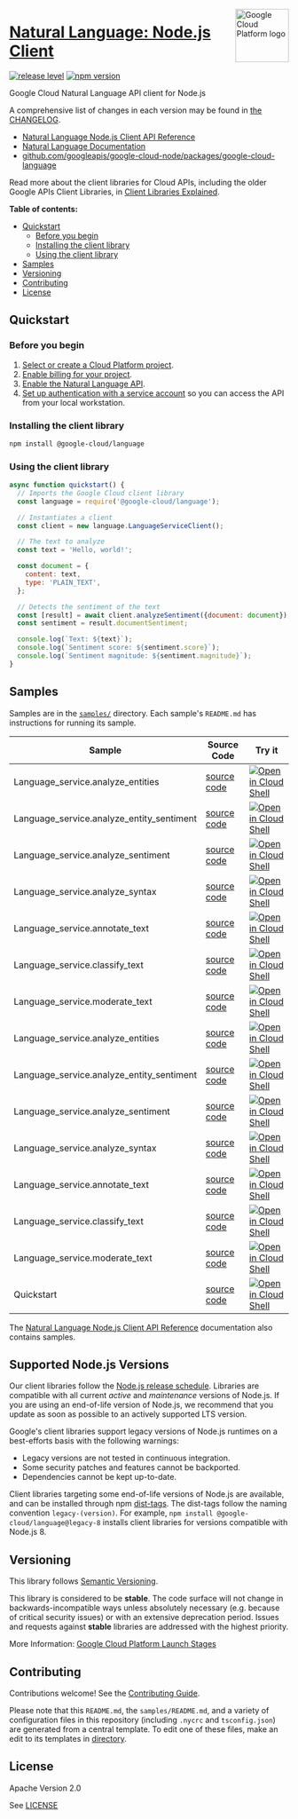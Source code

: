 [//]: # "This README.md file is auto-generated, all changes to this file will be lost."
[//]: # "To regenerate it, use `python -m synthtool`."
<img src="https://avatars2.githubusercontent.com/u/2810941?v=3&s=96" alt="Google Cloud Platform logo" title="Google Cloud Platform" align="right" height="96" width="96"/>

# [Natural Language: Node.js Client](https://github.com/googleapis/google-cloud-node/tree/main/packages/google-cloud-language)

[![release level](https://img.shields.io/badge/release%20level-stable-brightgreen.svg?style=flat)](https://cloud.google.com/terms/launch-stages)
[![npm version](https://img.shields.io/npm/v/@google-cloud/language.svg)](https://www.npmjs.org/package/@google-cloud/language)




Google Cloud Natural Language API client for Node.js


A comprehensive list of changes in each version may be found in
[the CHANGELOG](https://github.com/googleapis/google-cloud-node/tree/main/packages/google-cloud-language/CHANGELOG.md).

* [Natural Language Node.js Client API Reference][client-docs]
* [Natural Language Documentation][product-docs]
* [github.com/googleapis/google-cloud-node/packages/google-cloud-language](https://github.com/googleapis/google-cloud-node/tree/main/packages/google-cloud-language)

Read more about the client libraries for Cloud APIs, including the older
Google APIs Client Libraries, in [Client Libraries Explained][explained].

[explained]: https://cloud.google.com/apis/docs/client-libraries-explained

**Table of contents:**


* [Quickstart](#quickstart)
  * [Before you begin](#before-you-begin)
  * [Installing the client library](#installing-the-client-library)
  * [Using the client library](#using-the-client-library)
* [Samples](#samples)
* [Versioning](#versioning)
* [Contributing](#contributing)
* [License](#license)

## Quickstart

### Before you begin

1.  [Select or create a Cloud Platform project][projects].
1.  [Enable billing for your project][billing].
1.  [Enable the Natural Language API][enable_api].
1.  [Set up authentication with a service account][auth] so you can access the
    API from your local workstation.

### Installing the client library

```bash
npm install @google-cloud/language
```


### Using the client library

```javascript
async function quickstart() {
  // Imports the Google Cloud client library
  const language = require('@google-cloud/language');

  // Instantiates a client
  const client = new language.LanguageServiceClient();

  // The text to analyze
  const text = 'Hello, world!';

  const document = {
    content: text,
    type: 'PLAIN_TEXT',
  };

  // Detects the sentiment of the text
  const [result] = await client.analyzeSentiment({document: document});
  const sentiment = result.documentSentiment;

  console.log(`Text: ${text}`);
  console.log(`Sentiment score: ${sentiment.score}`);
  console.log(`Sentiment magnitude: ${sentiment.magnitude}`);
}

```



## Samples

Samples are in the [`samples/`](https://github.com/googleapis/google-cloud-node/tree/main/packages/google-cloud-language/samples) directory. Each sample's `README.md` has instructions for running its sample.

| Sample                      | Source Code                       | Try it |
| --------------------------- | --------------------------------- | ------ |
| Language_service.analyze_entities | [source code](https://github.com/googleapis/google-cloud-node/blob/main/packages/google-cloud-language/samples/generated/v1/language_service.analyze_entities.js) | [![Open in Cloud Shell][shell_img]](https://console.cloud.google.com/cloudshell/open?git_repo=https://github.com/googleapis/google-cloud-node&page=editor&open_in_editor=packages/google-cloud-language/samples/generated/v1/language_service.analyze_entities.js,packages/google-cloud-language/samples/README.md) |
| Language_service.analyze_entity_sentiment | [source code](https://github.com/googleapis/google-cloud-node/blob/main/packages/google-cloud-language/samples/generated/v1/language_service.analyze_entity_sentiment.js) | [![Open in Cloud Shell][shell_img]](https://console.cloud.google.com/cloudshell/open?git_repo=https://github.com/googleapis/google-cloud-node&page=editor&open_in_editor=packages/google-cloud-language/samples/generated/v1/language_service.analyze_entity_sentiment.js,packages/google-cloud-language/samples/README.md) |
| Language_service.analyze_sentiment | [source code](https://github.com/googleapis/google-cloud-node/blob/main/packages/google-cloud-language/samples/generated/v1/language_service.analyze_sentiment.js) | [![Open in Cloud Shell][shell_img]](https://console.cloud.google.com/cloudshell/open?git_repo=https://github.com/googleapis/google-cloud-node&page=editor&open_in_editor=packages/google-cloud-language/samples/generated/v1/language_service.analyze_sentiment.js,packages/google-cloud-language/samples/README.md) |
| Language_service.analyze_syntax | [source code](https://github.com/googleapis/google-cloud-node/blob/main/packages/google-cloud-language/samples/generated/v1/language_service.analyze_syntax.js) | [![Open in Cloud Shell][shell_img]](https://console.cloud.google.com/cloudshell/open?git_repo=https://github.com/googleapis/google-cloud-node&page=editor&open_in_editor=packages/google-cloud-language/samples/generated/v1/language_service.analyze_syntax.js,packages/google-cloud-language/samples/README.md) |
| Language_service.annotate_text | [source code](https://github.com/googleapis/google-cloud-node/blob/main/packages/google-cloud-language/samples/generated/v1/language_service.annotate_text.js) | [![Open in Cloud Shell][shell_img]](https://console.cloud.google.com/cloudshell/open?git_repo=https://github.com/googleapis/google-cloud-node&page=editor&open_in_editor=packages/google-cloud-language/samples/generated/v1/language_service.annotate_text.js,packages/google-cloud-language/samples/README.md) |
| Language_service.classify_text | [source code](https://github.com/googleapis/google-cloud-node/blob/main/packages/google-cloud-language/samples/generated/v1/language_service.classify_text.js) | [![Open in Cloud Shell][shell_img]](https://console.cloud.google.com/cloudshell/open?git_repo=https://github.com/googleapis/google-cloud-node&page=editor&open_in_editor=packages/google-cloud-language/samples/generated/v1/language_service.classify_text.js,packages/google-cloud-language/samples/README.md) |
| Language_service.moderate_text | [source code](https://github.com/googleapis/google-cloud-node/blob/main/packages/google-cloud-language/samples/generated/v1/language_service.moderate_text.js) | [![Open in Cloud Shell][shell_img]](https://console.cloud.google.com/cloudshell/open?git_repo=https://github.com/googleapis/google-cloud-node&page=editor&open_in_editor=packages/google-cloud-language/samples/generated/v1/language_service.moderate_text.js,packages/google-cloud-language/samples/README.md) |
| Language_service.analyze_entities | [source code](https://github.com/googleapis/google-cloud-node/blob/main/packages/google-cloud-language/samples/generated/v1beta2/language_service.analyze_entities.js) | [![Open in Cloud Shell][shell_img]](https://console.cloud.google.com/cloudshell/open?git_repo=https://github.com/googleapis/google-cloud-node&page=editor&open_in_editor=packages/google-cloud-language/samples/generated/v1beta2/language_service.analyze_entities.js,packages/google-cloud-language/samples/README.md) |
| Language_service.analyze_entity_sentiment | [source code](https://github.com/googleapis/google-cloud-node/blob/main/packages/google-cloud-language/samples/generated/v1beta2/language_service.analyze_entity_sentiment.js) | [![Open in Cloud Shell][shell_img]](https://console.cloud.google.com/cloudshell/open?git_repo=https://github.com/googleapis/google-cloud-node&page=editor&open_in_editor=packages/google-cloud-language/samples/generated/v1beta2/language_service.analyze_entity_sentiment.js,packages/google-cloud-language/samples/README.md) |
| Language_service.analyze_sentiment | [source code](https://github.com/googleapis/google-cloud-node/blob/main/packages/google-cloud-language/samples/generated/v1beta2/language_service.analyze_sentiment.js) | [![Open in Cloud Shell][shell_img]](https://console.cloud.google.com/cloudshell/open?git_repo=https://github.com/googleapis/google-cloud-node&page=editor&open_in_editor=packages/google-cloud-language/samples/generated/v1beta2/language_service.analyze_sentiment.js,packages/google-cloud-language/samples/README.md) |
| Language_service.analyze_syntax | [source code](https://github.com/googleapis/google-cloud-node/blob/main/packages/google-cloud-language/samples/generated/v1beta2/language_service.analyze_syntax.js) | [![Open in Cloud Shell][shell_img]](https://console.cloud.google.com/cloudshell/open?git_repo=https://github.com/googleapis/google-cloud-node&page=editor&open_in_editor=packages/google-cloud-language/samples/generated/v1beta2/language_service.analyze_syntax.js,packages/google-cloud-language/samples/README.md) |
| Language_service.annotate_text | [source code](https://github.com/googleapis/google-cloud-node/blob/main/packages/google-cloud-language/samples/generated/v1beta2/language_service.annotate_text.js) | [![Open in Cloud Shell][shell_img]](https://console.cloud.google.com/cloudshell/open?git_repo=https://github.com/googleapis/google-cloud-node&page=editor&open_in_editor=packages/google-cloud-language/samples/generated/v1beta2/language_service.annotate_text.js,packages/google-cloud-language/samples/README.md) |
| Language_service.classify_text | [source code](https://github.com/googleapis/google-cloud-node/blob/main/packages/google-cloud-language/samples/generated/v1beta2/language_service.classify_text.js) | [![Open in Cloud Shell][shell_img]](https://console.cloud.google.com/cloudshell/open?git_repo=https://github.com/googleapis/google-cloud-node&page=editor&open_in_editor=packages/google-cloud-language/samples/generated/v1beta2/language_service.classify_text.js,packages/google-cloud-language/samples/README.md) |
| Language_service.moderate_text | [source code](https://github.com/googleapis/google-cloud-node/blob/main/packages/google-cloud-language/samples/generated/v1beta2/language_service.moderate_text.js) | [![Open in Cloud Shell][shell_img]](https://console.cloud.google.com/cloudshell/open?git_repo=https://github.com/googleapis/google-cloud-node&page=editor&open_in_editor=packages/google-cloud-language/samples/generated/v1beta2/language_service.moderate_text.js,packages/google-cloud-language/samples/README.md) |
| Quickstart | [source code](https://github.com/googleapis/google-cloud-node/blob/main/packages/google-cloud-language/samples/quickstart.js) | [![Open in Cloud Shell][shell_img]](https://console.cloud.google.com/cloudshell/open?git_repo=https://github.com/googleapis/google-cloud-node&page=editor&open_in_editor=packages/google-cloud-language/samples/quickstart.js,packages/google-cloud-language/samples/README.md) |



The [Natural Language Node.js Client API Reference][client-docs] documentation
also contains samples.

## Supported Node.js Versions

Our client libraries follow the [Node.js release schedule](https://github.com/nodejs/release#release-schedule).
Libraries are compatible with all current _active_ and _maintenance_ versions of
Node.js.
If you are using an end-of-life version of Node.js, we recommend that you update
as soon as possible to an actively supported LTS version.

Google's client libraries support legacy versions of Node.js runtimes on a
best-efforts basis with the following warnings:

* Legacy versions are not tested in continuous integration.
* Some security patches and features cannot be backported.
* Dependencies cannot be kept up-to-date.

Client libraries targeting some end-of-life versions of Node.js are available, and
can be installed through npm [dist-tags](https://docs.npmjs.com/cli/dist-tag).
The dist-tags follow the naming convention `legacy-(version)`.
For example, `npm install @google-cloud/language@legacy-8` installs client libraries
for versions compatible with Node.js 8.

## Versioning

This library follows [Semantic Versioning](http://semver.org/).



This library is considered to be **stable**. The code surface will not change in backwards-incompatible ways
unless absolutely necessary (e.g. because of critical security issues) or with
an extensive deprecation period. Issues and requests against **stable** libraries
are addressed with the highest priority.






More Information: [Google Cloud Platform Launch Stages][launch_stages]

[launch_stages]: https://cloud.google.com/terms/launch-stages

## Contributing

Contributions welcome! See the [Contributing Guide](https://github.com/googleapis/google-cloud-node/blob/main/CONTRIBUTING.md).

Please note that this `README.md`, the `samples/README.md`,
and a variety of configuration files in this repository (including `.nycrc` and `tsconfig.json`)
are generated from a central template. To edit one of these files, make an edit
to its templates in
[directory](https://github.com/googleapis/synthtool).

## License

Apache Version 2.0

See [LICENSE](https://github.com/googleapis/google-cloud-node/blob/main/LICENSE)

[client-docs]: https://cloud.google.com/nodejs/docs/reference/language/latest
[product-docs]: https://cloud.google.com/natural-language/docs/
[shell_img]: https://gstatic.com/cloudssh/images/open-btn.png
[projects]: https://console.cloud.google.com/project
[billing]: https://support.google.com/cloud/answer/6293499#enable-billing
[enable_api]: https://console.cloud.google.com/flows/enableapi?apiid=language.googleapis.com
[auth]: https://cloud.google.com/docs/authentication/getting-started
